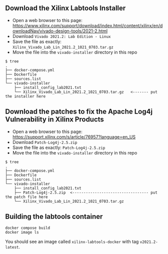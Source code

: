 
Download the Xilinx Labtools Installer
--------------------------------------

* Open a web browser to this page: https://www.xilinx.com/support/download/index.html/content/xilinx/en/downloadNav/vivado-design-tools/2021-2.html
* Download `Vivado 2021.2: Lab Edition - Linux`
* Save the file as exactly: `Xilinx_Vivado_Lab_Lin_2021.2_1021_0703.tar.gz`
* Move the file into the `vivado-installer` directory in this repo

```
$ tree
.
├── docker-compose.yml
├── Dockerfile
├── sources.list
└── vivado-installer
    ├── install_config_lab2021.txt
    └── Xilinx_Vivado_Lab_Lin_2021.2_1021_0703.tar.gz   <------- put the installer here
```

Download the patches to fix the Apache Log4j Vulnerability in Xilinx Products
-----------------------------------------------------------------------------

* Open a web browser to this page: https://support.xilinx.com/s/article/76957?language=en_US
* Download `Patch-Log4j-2.5.zip`
* Save the file as exactly: `Patch-Log4j-2.5.zip`
* Move the file into the `vivado-installer` directory in this repo

```
$ tree
.
├── docker-compose.yml
├── Dockerfile
├── sources.list
└── vivado-installer
    ├── install_config_lab2021.txt
    ├── Patch-Log4j-2.5.zip  <---------------------------------- put the patch file here
    └── Xilinx_Vivado_Lab_Lin_2021.2_1021_0703.tar.gz
```

Building the labtools container
-------------------------------

```
docker compose build
docker image ls
```

You should see an image called `xilinx-labtools-docker` with tag `v2021.2-latest`.
